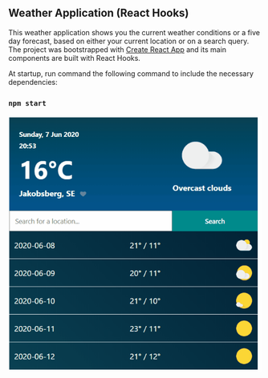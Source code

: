 ## Weather Application (React Hooks)

This weather application shows you the current weather conditions or a five day forecast, based on either your current location or on a search query. The project was bootstrapped with [Create React App](https://github.com/facebook/create-react-app) and its main components are built with React Hooks.


At startup, run command the following command to include the necessary dependencies:
### `npm start`

![](gifs/preview.gif)
